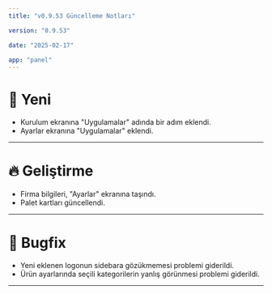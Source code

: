```yaml
---
title: "v0.9.53 Güncelleme Notları"

version: "0.9.53"

date: "2025-02-17"

app: "panel"
---
```

# 🚀 Yeni
- Kurulum ekranına "Uygulamalar" adında bir adım eklendi.
- Ayarlar ekranına "Uygulamalar" eklendi.

---

# 🔥 Geliştirme
- Firma bilgileri, "Ayarlar" ekranına taşındı.
- Palet kartları güncellendi.

---

# 🐛 Bugfix
- Yeni eklenen logonun sidebara gözükmemesi problemi giderildi.
- Ürün ayarlarında seçili kategorilerin yanlış görünmesi problemi giderildi.

---